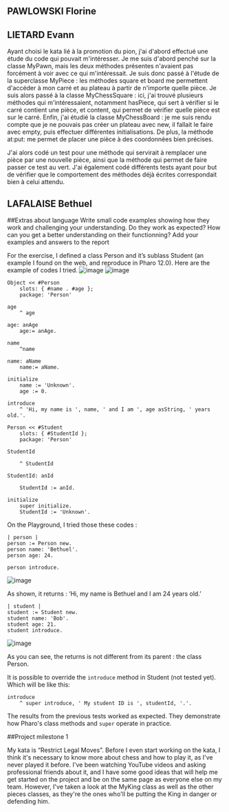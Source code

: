 ## PAWLOWSKI Florine 



## LIETARD Evann 
Ayant choisi le kata lié à la promotion du pion, j'ai d'abord effectué une étude du code qui pouvait m'intéresser.
Je me suis d'abord penché sur la classe MyPawn, mais les deux méthodes présentes n'avaient pas forcément à voir avec ce qui m'intéressait.
Je suis donc passé à l'étude de la superclasse MyPiece : les méthodes square et board me permettent d'accéder à mon carré et au plateau à partir de n'importe quelle pièce.
Je suis alors passé à la classe MyChessSquare : ici, j'ai trouvé plusieurs méthodes qui m'intéressaient, notamment hasPiece, qui sert à vérifier si le carré contient une pièce, et content, qui permet de vérifier quelle pièce est sur le carré.
Enfin, j'ai étudié la classe MyChessBoard : je me suis rendu compte que je ne pouvais pas créer un plateau avec new, il fallait le faire avec empty, puis effectuer différentes initialisations. De plus, la méthode at:put: me permet de placer une pièce à des coordonnées bien précises.

J'ai alors codé un test pour une méthode qui servirait à remplacer une pièce par une nouvelle pièce, ainsi que la méthode qui permet de faire passer ce test au vert.
J'ai également codé différents tests ayant pour but de vérifier que le comportement des méthodes déjà écrites correspondait bien à celui attendu.



## LAFALAISE Bethuel
##Extras about language
Write small code examples showing how they work and challenging your understanding. Do they work as expected? How can you get a better understanding on their functionning? Add your examples and answers to the report

For the exercise, I defined a class Person and it’s sublass Student (an example I found on the web, and reproduce in Pharo 12.0). Here are the example of codes I tried.
![image](https://github.com/user-attachments/assets/a96fe2a2-05a5-406b-909e-9b100b96fb3f)
![image](https://github.com/user-attachments/assets/72838278-6ced-4df2-82cc-cafb2c0d9f75)

```
Object << #Person
	slots: { #name . #age };
	package: 'Person'

age
	^ age

age: anAge
	age:= anAge.

name
	^name 

name: aName
	name:= aName.

initialize
	name := 'Unknown'.
   	age := 0.

introduce
    ^ 'Hi, my name is ', name, ' and I am ', age asString, ' years old.'.

Person << #Student
	slots: { #StudentId };
	package: 'Person'

StudentId

	^ StudentId

StudentId: anId

	StudentId := anId.

initialize
    super initialize.
    StudentId := 'Unknown'.
```

On the Playground, I tried those these codes :
```
| person |
person := Person new.
person name: 'Bethuel'.
person age: 24.

person introduce.
```
![image](https://github.com/user-attachments/assets/e8896bd8-f8c3-468c-ab08-49434fb9f748)

As shown, it returns : ‘Hi, my name is Bethuel and I am 24 years old.’

```
| student | 
student := Student new. 
student name: 'Bob'. 
student age: 21. 
student introduce.
```
![image](https://github.com/user-attachments/assets/ce646ec7-2caf-4104-be7d-87ec29967826)

As you can see, the returns is not different from its parent : the class Person.

It is possible to override the ```introduce``` method in Student (not tested yet). Which will be like this:

```
introduce 
	^ super introduce, ' My student ID is ', studentId, '.'. 
```

The results from the previous tests worked as expected. They demonstrate how Pharo's class methods and ```super``` operate in practice.

##Project milestone 1

My kata is “Restrict Legal Moves”. Before I even start working on the kata, I think it's necessary to know more about chess and how to play it, as I've never played it before. I've been watching YouTube videos and asking professional friends about it, and I have some good ideas that will help me get started on the project and be on the same page as everyone else on my team.
However, I've taken a look at the MyKing class as well as the other pieces classes, as they're the ones who'll be putting the King in danger or defending him. 
